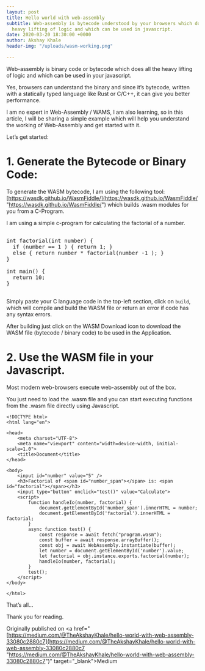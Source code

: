 ```yaml
---
layout: post
title: Hello world with web-assembly
subtitle: Web-assembly is bytecode understood by your browsers which does all the
  heavy lifting of logic and which can be used in javascript.
date: 2020-03-20 18:30:00 +0000
author: Akshay Khale
header-img: "/uploads/wasm-working.png"

---
```

Web-assembly is binary code or bytecode which does all the heavy lifting of logic and which can be used in your javascript.

Yes, browsers can understand the binary and since it’s bytecode, written with a statically typed language like Rust or C/C++, it can give you better performance.

I am no expert in Web-Assembly / WAMS, I am also learning, so in this article, I will be sharing a simple example which will help you understand the working of Web-Assembly and get started with it.

Let’s get started:

# 1. Generate the Bytecode or Binary Code:

To generate the WASM bytecode, I am using the following tool: [https://wasdk.github.io/WasmFiddle/](https://wasdk.github.io/WasmFiddle/ "https://wasdk.github.io/WasmFiddle/") which builds .wasm modules for you from a C-Program.

I am using a simple c-program for calculating the factorial of a number.

<pre>

int factorial(int number) {
  if (number == 1 ) { return 1; }
  else { return number * factorial(number -1 ); }
}

int main() {
  return 10;
}

</pre>

Simply paste your C language code in the top-left section, click on `build`, which will compile and build the WASM file or return an error if code has any syntax errors.

After building just click on the WASM Download icon to download the WASM file (bytecode / binary code) to be used in the Application.

# 2. Use the WASM file in your Javascript.

Most modern web-browsers execute web-assembly out of the box.

You just need to load the .wasm file and you can start executing functions from the .wasm file directly using Javascript.

    <!DOCTYPE html>
    <html lang="en">
    
    <head>
        <meta charset="UTF-8">
        <meta name="viewport" content="width=device-width, initial-scale=1.0">
        <title>Document</title>
    </head>
    
    <body>
        <input id="number" value="5" />
        <h3>Factorial of <span id="number_span"></span> is: <span id="factorial"></span></h3>
        <input type="button" onclick="test()" value="Calculate">
        <script>
            function handleIo(number, factorial) {
                document.getElementById('number_span').innerHTML = number;
                document.getElementById('factorial').innerHTML = factorial;
            }
            async function test() {
                const response = await fetch("program.wasm");
                const buffer = await response.arrayBuffer();
                const obj = await WebAssembly.instantiate(buffer);
                let number = document.getElementById('number').value;
                let factorial = obj.instance.exports.factorial(number);
                handleIo(number, factorial);
            }
            test();
        </script>
    </body>
    
    </html>

That’s all…

Thank you for reading.

Originally published on <a href="[https://medium.com/@TheAkshayKhale/hello-world-with-web-assembly-33080c2880c7](https://medium.com/@TheAkshayKhale/hello-world-with-web-assembly-33080c2880c7 "https://medium.com/@TheAkshayKhale/hello-world-with-web-assembly-33080c2880c7")" target="_blank">Medium</a>
